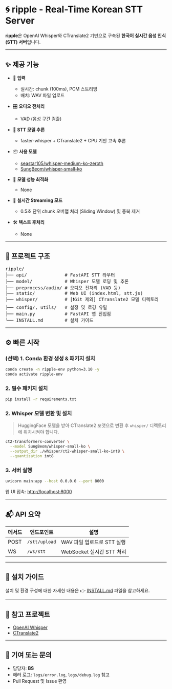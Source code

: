 # 🌀 ripple - Real-Time Korean STT Server

**ripple**은 OpenAI Whisper와 CTranslate2 기반으로 구축된 **한국어 실시간 음성 인식 (STT) 서버**입니다.  

---

## ✨ 제공 기능

- 🎤 **입력**
  - 실시간: chunk (100ms), PCM 스트리밍
  - 배치: WAV 파일 업로드

- 🎛 **오디오 전처리**
  - VAD (음성 구간 검출)

- 🧠 **STT 모델 추론**
  - faster-whisper + CTranslate2 + CPU 기반 고속 추론

- 📦 **사용 모델**
  - [seastar105/whisper-medium-ko-zeroth](https://huggingface.co/seastar105/whisper-medium-ko-zeroth)
  - [SungBeom/whisper-small-ko](https://huggingface.co/SungBeom/whisper-small-ko)

- 🚀 **모델 성능 최적화**
  - None

- 🔄 **실시간 Streaming 모드**
  - 0.5초 단위 chunk 오버랩 처리 (Sliding Window) 및 중복 제거

- 🛠 **텍스트 후처리**
  - None

---

## 🧩 프로젝트 구조

<pre>
ripple/
├── api/              # FastAPI STT 라우터
├── model/            # Whisper 모델 로딩 및 추론
├── preprocess/audio/ # 오디오 전처리 (VAD 등)
├── static/           # Web UI (index.html, stt.js)
├── whisper/          # [❗Git 제외] CTranslate2 모델 디렉토리
├── config/, utils/   # 설정 및 로깅 유틸
├── main.py           # FastAPI 앱 진입점
└── INSTALL.md        # 설치 가이드
</pre>

---

## ⚙️ 빠른 시작

### (선택) 1. Conda 환경 생성 & 패키지 설치

```bash
conda create -n ripple-env python=3.10 -y
conda activate ripple-env
```
### 2. 필수 패키지 설치

```bash
pip install -r requirements.txt
```
### 2. Whisper 모델 변환 및 설치

> HuggingFace 모델을 받아 CTranslate2 포맷으로 변환 후 `whisper/` 디렉토리에 위치시켜야 합니다.

```bash
ct2-transformers-converter \
  --model SungBeom/whisper-small-ko \
  --output_dir ./whisper/ct2-whisper-small-ko-int8 \
  --quantization int8
```

### 3. 서버 실행

```bash
uvicorn main:app --host 0.0.0.0 --port 8000
```

웹 UI 접속: [http://localhost:8000](http://localhost:8000)

---

## 📬 API 요약

| 메서드 | 엔드포인트     | 설명                      |
|--------|----------------|---------------------------|
| POST   | `/stt/upload`  | WAV 파일 업로드로 STT 실행 |
| WS     | `/ws/stt`      | WebSocket 실시간 STT 처리  |

---

## 📄 설치 가이드

설치 및 환경 구성에 대한 자세한 내용은 👉 [INSTALL.md](./INSTALL.md) 파일을 참고하세요.

---

## 📎 참고 프로젝트

- [OpenAI Whisper](https://github.com/openai/whisper)
- [CTranslate2](https://github.com/OpenNMT/CTranslate2)

---

## 🤝 기여 또는 문의

- 담당자: **BS**
- 에러 로그: `logs/error.log`, `logs/debug.log` 참고
- Pull Request 및 Issue 환영
